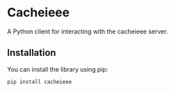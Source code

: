 # Cacheieee

A Python client for interacting with the cacheieee server.

## Installation

You can install the library using pip:

```bash
pip install cacheieee
